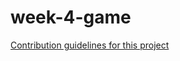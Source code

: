 # week-4-game
[Contribution guidelines for this project](../../../../../leonardsmalls.github.io/week-4-game/)

